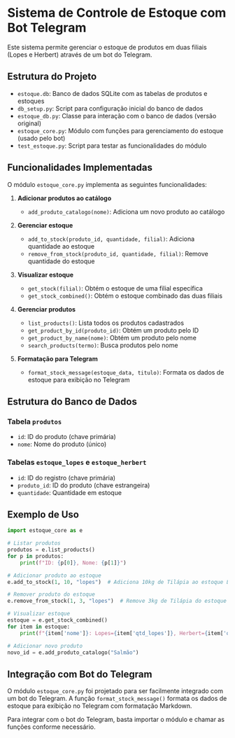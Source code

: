 # Sistema de Controle de Estoque com Bot Telegram

Este sistema permite gerenciar o estoque de produtos em duas filiais (Lopes e Herbert) através de um bot do Telegram.

## Estrutura do Projeto

- `estoque.db`: Banco de dados SQLite com as tabelas de produtos e estoques
- `db_setup.py`: Script para configuração inicial do banco de dados
- `estoque_db.py`: Classe para interação com o banco de dados (versão original)
- `estoque_core.py`: Módulo com funções para gerenciamento do estoque (usado pelo bot)
- `test_estoque.py`: Script para testar as funcionalidades do módulo

## Funcionalidades Implementadas

O módulo `estoque_core.py` implementa as seguintes funcionalidades:

1. **Adicionar produtos ao catálogo**
   - `add_produto_catalogo(nome)`: Adiciona um novo produto ao catálogo

2. **Gerenciar estoque**
   - `add_to_stock(produto_id, quantidade, filial)`: Adiciona quantidade ao estoque
   - `remove_from_stock(produto_id, quantidade, filial)`: Remove quantidade do estoque

3. **Visualizar estoque**
   - `get_stock(filial)`: Obtém o estoque de uma filial específica
   - `get_stock_combined()`: Obtém o estoque combinado das duas filiais

4. **Gerenciar produtos**
   - `list_products()`: Lista todos os produtos cadastrados
   - `get_product_by_id(produto_id)`: Obtém um produto pelo ID
   - `get_product_by_name(nome)`: Obtém um produto pelo nome
   - `search_products(termo)`: Busca produtos pelo nome

5. **Formatação para Telegram**
   - `format_stock_message(estoque_data, titulo)`: Formata os dados de estoque para exibição no Telegram

## Estrutura do Banco de Dados

### Tabela `produtos`
- `id`: ID do produto (chave primária)
- `nome`: Nome do produto (único)

### Tabelas `estoque_lopes` e `estoque_herbert`
- `id`: ID do registro (chave primária)
- `produto_id`: ID do produto (chave estrangeira)
- `quantidade`: Quantidade em estoque

## Exemplo de Uso

```python
import estoque_core as e

# Listar produtos
produtos = e.list_products()
for p in produtos:
    print(f"ID: {p[0]}, Nome: {p[1]}")

# Adicionar produto ao estoque
e.add_to_stock(1, 10, "lopes")  # Adiciona 10kg de Tilápia ao estoque Lopes

# Remover produto do estoque
e.remove_from_stock(1, 3, "lopes")  # Remove 3kg de Tilápia do estoque Lopes

# Visualizar estoque
estoque = e.get_stock_combined()
for item in estoque:
    print(f"{item['nome']}: Lopes={item['qtd_lopes']}, Herbert={item['qtd_herbert']}, Total={item['qtd_total']}")

# Adicionar novo produto
novo_id = e.add_produto_catalogo("Salmão")
```

## Integração com Bot do Telegram

O módulo `estoque_core.py` foi projetado para ser facilmente integrado com um bot do Telegram. A função `format_stock_message()` formata os dados de estoque para exibição no Telegram com formatação Markdown.

Para integrar com o bot do Telegram, basta importar o módulo e chamar as funções conforme necessário.
